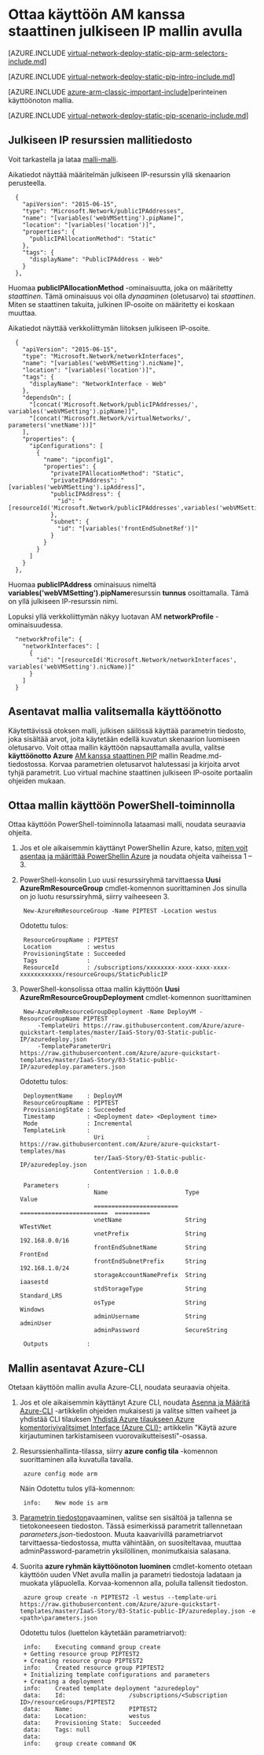 <properties
   pageTitle="Käyttöönotto AM kanssa staattinen julkiseen IP mallin resurssien hallinnan avulla | Microsoft Azure"
   description="Opi ottamaan VMs kanssa staattinen julkiseen IP mallin resurssien hallinnan avulla"
   services="virtual-network"
   documentationCenter="na"
   authors="jimdial"
   manager="carmonm"
   editor=""
   tags="azure-resource-manager"
/>
<tags  
   ms.service="virtual-network"
   ms.devlang="na"
   ms.topic="article"
   ms.tgt_pltfrm="na"
   ms.workload="infrastructure-services"
   ms.date="04/27/2016"
   ms.author="jdial" />

# <a name="deploy-a-vm-with-a-static-public-ip-using-a-template"></a>Ottaa käyttöön AM kanssa staattinen julkiseen IP mallin avulla

[AZURE.INCLUDE [virtual-network-deploy-static-pip-arm-selectors-include.md](../../includes/virtual-network-deploy-static-pip-arm-selectors-include.md)]

[AZURE.INCLUDE [virtual-network-deploy-static-pip-intro-include.md](../../includes/virtual-network-deploy-static-pip-intro-include.md)]

[AZURE.INCLUDE [azure-arm-classic-important-include](../../includes/learn-about-deployment-models-rm-include.md)]perinteinen käyttöönoton mallia.

[AZURE.INCLUDE [virtual-network-deploy-static-pip-scenario-include.md](../../includes/virtual-network-deploy-static-pip-scenario-include.md)]

## <a name="public-ip-resources-in-a-template-file"></a>Julkiseen IP resurssien mallitiedosto

Voit tarkastella ja lataa [malli-malli](https://raw.githubusercontent.com/Azure/azure-quickstart-templates/master/IaaS-Story/03-Static-public-IP/azuredeploy.json).

Aikatiedot näyttää määritelmän julkiseen IP-resurssin yllä skenaarion perusteella.

      {
        "apiVersion": "2015-06-15",
        "type": "Microsoft.Network/publicIPAddresses",
        "name": "[variables('webVMSetting').pipName]",
        "location": "[variables('location')]",
        "properties": {
          "publicIPAllocationMethod": "Static"
        },
        "tags": {
          "displayName": "PublicIPAddress - Web"
        }
      },

Huomaa **publicIPAllocationMethod** -ominaisuutta, joka on määritetty *staattinen*. Tämä ominaisuus voi olla *dynaaminen* (oletusarvo) tai *staattinen*. Miten se staattinen takuita, julkinen IP-osoite on määritetty ei koskaan muuttaa.

Aikatiedot näyttää verkkoliittymän liitoksen julkiseen IP-osoite.

      {
        "apiVersion": "2015-06-15",
        "type": "Microsoft.Network/networkInterfaces",
        "name": "[variables('webVMSetting').nicName]",
        "location": "[variables('location')]",
        "tags": {
          "displayName": "NetworkInterface - Web"
        },
        "dependsOn": [
          "[concat('Microsoft.Network/publicIPAddresses/', variables('webVMSetting').pipName)]",
          "[concat('Microsoft.Network/virtualNetworks/', parameters('vnetName'))]"
        ],
        "properties": {
          "ipConfigurations": [
            {
              "name": "ipconfig1",
              "properties": {
                "privateIPAllocationMethod": "Static",
                "privateIPAddress": "[variables('webVMSetting').ipAddress]",
                "publicIPAddress": {
                  "id": "[resourceId('Microsoft.Network/publicIPAddresses',variables('webVMSetting').pipName)]"
                },
                "subnet": {
                  "id": "[variables('frontEndSubnetRef')]"
                }
              }
            }
          ]
        }
      },

Huomaa **publicIPAddress** ominaisuus nimeltä **variables('webVMSetting').pipName**resurssin **tunnus** osoittamalla. Tämä on yllä julkiseen IP-resurssin nimi.

Lopuksi yllä verkkoliittymän näkyy luotavan AM **networkProfile** -ominaisuudessa.

      "networkProfile": {
        "networkInterfaces": [
          {
            "id": "[resourceId('Microsoft.Network/networkInterfaces', variables('webVMSetting').nicName)]"
          }
        ]
      }

## <a name="deploy-the-template-by-using-click-to-deploy"></a>Asentavat mallia valitsemalla käyttöönotto

Käytettävissä otoksen malli, julkisen säilössä käyttää parametrin tiedosto, joka sisältää arvot, joita käytetään edellä kuvatun skenaarion luomiseen oletusarvo. Voit ottaa mallin käyttöön napsauttamalla avulla, valitse **käyttöönotto Azure** [AM kanssa staattinen PIP](https://github.com/Azure/azure-quickstart-templates/tree/master/IaaS-Story/03-Static-public-IP) mallin Readme.md-tiedostossa. Korvaa parametrien oletusarvot halutessasi ja kirjoita arvot tyhjä parametrit.  Luo virtual machine staattinen julkiseen IP-osoite portaalin ohjeiden mukaan.

## <a name="deploy-the-template-by-using-powershell"></a>Ottaa mallin käyttöön PowerShell-toiminnolla

Ottaa käyttöön PowerShell-toiminnolla lataamasi malli, noudata seuraavia ohjeita.

1. Jos et ole aikaisemmin käyttänyt PowerShellin Azure, katso, [miten voit asentaa ja määrittää PowerShellin Azure](../powershell-install-configure.md) ja noudata ohjeita vaiheissa 1 – 3.

2. PowerShell-konsolin Luo uusi resurssiryhmä tarvittaessa **Uusi AzureRmResourceGroup** cmdlet-komennon suorittaminen Jos sinulla on jo luotu resurssiryhmä, siirry vaiheeseen 3.

        New-AzureRmResourceGroup -Name PIPTEST -Location westus

    Odotettu tulos:

        ResourceGroupName : PIPTEST
        Location          : westus
        ProvisioningState : Succeeded
        Tags              :
        ResourceId        : /subscriptions/xxxxxxxx-xxxx-xxxx-xxxx-xxxxxxxxxxxx/resourceGroups/StaticPublicIP

3. PowerShell-konsolissa ottaa mallin käyttöön **Uusi AzureRmResourceGroupDeployment** cmdlet-komennon suorittaminen

        New-AzureRmResourceGroupDeployment -Name DeployVM -ResourceGroupName PIPTEST `
            -TemplateUri https://raw.githubusercontent.com/Azure/azure-quickstart-templates/master/IaaS-Story/03-Static-public-IP/azuredeploy.json `
            -TemplateParameterUri https://raw.githubusercontent.com/Azure/azure-quickstart-templates/master/IaaS-Story/03-Static-public-IP/azuredeploy.parameters.json

    Odotettu tulos:

        DeploymentName    : DeployVM
        ResourceGroupName : PIPTEST
        ProvisioningState : Succeeded
        Timestamp         : <Deployment date> <Deployment time>
        Mode              : Incremental
        TemplateLink      :
                            Uri            : https://raw.githubusercontent.com/Azure/azure-quickstart-templates/mas
                            ter/IaaS-Story/03-Static-public-IP/azuredeploy.json
                            ContentVersion : 1.0.0.0

        Parameters        :
                            Name                      Type                       Value     
                            ========================  =========================  ==========
                            vnetName                  String                     WTestVNet
                            vnetPrefix                String                     192.168.0.0/16
                            frontEndSubnetName        String                     FrontEnd  
                            frontEndSubnetPrefix      String                     192.168.1.0/24
                            storageAccountNamePrefix  String                     iaasestd  
                            stdStorageType            String                     Standard_LRS
                            osType                    String                     Windows   
                            adminUsername             String                     adminUser
                            adminPassword             SecureString                         

        Outputs           :

## <a name="deploy-the-template-by-using-the-azure-cli"></a>Mallin asentavat Azure-CLI

Otetaan käyttöön mallin avulla Azure-CLI, noudata seuraavia ohjeita.

1. Jos et ole aikaisemmin käyttänyt Azure CLI, noudata [Asenna ja Määritä Azure-CLI](../xplat-cli-install.md) -artikkelin ohjeiden mukaisesti ja valitse sitten vaiheet ja yhdistää CLI tilauksen [Yhdistä Azure tilaukseen Azure komentorivivalitsimet Interface (Azure CLI)-](../xplat-cli-connect.md) artikkelin "Käytä azure kirjautuminen tarkistamiseen vuorovaikutteisesti"-osassa.
2. Resurssienhallinta-tilassa, siirry **azure config tila** -komennon suorittaminen alla kuvatulla tavalla.

        azure config mode arm

    Näin Odotettu tulos yllä-komennon:

        info:    New mode is arm

3. [Parametrin tiedoston](https://raw.githubusercontent.com/Azure/azure-quickstart-templates/master/IaaS-Story/03-Static-public-IP/azuredeploy.parameters.json)avaaminen, valitse sen sisältöä ja tallenna se tietokoneeseen tiedoston. Tässä esimerkissä parametrit tallennetaan *parameters.json*-tiedostoon. Muuta kaavarivillä parametriarvot tarvittaessa-tiedostossa, mutta vähintään, on suositeltavaa, muuttaa adminPassword-parametrin yksilöllinen, monimutkaisia salasana.

4. Suorita **azure ryhmän käyttöönoton luominen** cmdlet-komento otetaan käyttöön uuden VNet avulla mallin ja parametri tiedostoja ladataan ja muokata yläpuolella. Korvaa-komennon alla, <path> polulla tallensit tiedoston. 

        azure group create -n PIPTEST2 -l westus --template-uri https://raw.githubusercontent.com/Azure/azure-quickstart-templates/master/IaaS-Story/03-Static-public-IP/azuredeploy.json -e <path>\parameters.json

    Odotettu tulos (luettelon käytetään parametriarvot):

        info:    Executing command group create
        + Getting resource group PIPTEST2
        + Creating resource group PIPTEST2
        info:    Created resource group PIPTEST2
        + Initializing template configurations and parameters
        + Creating a deployment
        info:    Created template deployment "azuredeploy"
        data:    Id:                  /subscriptions/<Subscription ID>/resourceGroups/PIPTEST2
        data:    Name:                PIPTEST2
        data:    Location:            westus
        data:    Provisioning State:  Succeeded
        data:    Tags: null
        data:
        info:    group create command OK
